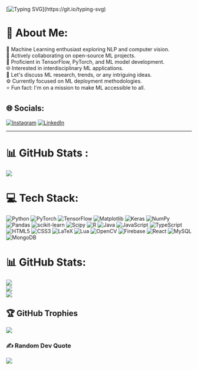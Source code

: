 [![Typing SVG](https://readme-typing-svg.demolab.com?font=Fira+Code&weight=900&size=35&duration=2000&pause=1000&center=true&vCenter=true&random=false&width=435&lines=Hi!+%F0%9F%91%8B+I'm+Gaurav+Singh;Currently+Learning+Deep+Learning;Nice+to+meet+you...)](https://git.io/typing-svg)

# 💫 About Me:
🧠 Machine Learning enthusiast exploring NLP and computer vision.<br>👥 Actively collaborating on open-source ML projects.<br>🚀 Proficient in TensorFlow, PyTorch, and ML model development.<br>🌐 Interested in interdisciplinary ML applications.<br>💬 Let's discuss ML research, trends, or any intriguing ideas.<br>⚙️ Currently focused on ML deployment methodologies.<br>⭐️ Fun fact: I'm on a mission to make ML accessible to all.


## 🌐 Socials:
[![Instagram](https://img.shields.io/badge/Instagram-%23E4405F.svg?logo=Instagram&logoColor=white)](https://instagram.com/gaurav13020) [![LinkedIn](https://img.shields.io/badge/LinkedIn-%230077B5.svg?logo=linkedin&logoColor=white)](https://linkedin.com/in/gaurav13020) 



---


# 📊 GitHub Stats :
![](http://github-profile-summary-cards.vercel.app/api/cards/profile-details?username=gaurav13020&theme=cobalt)

# 💻 Tech Stack:
![Python](https://img.shields.io/badge/python-3670A0?style=for-the-badge&logo=python&logoColor=ffdd54) ![PyTorch](https://img.shields.io/badge/PyTorch-%23EE4C2C.svg?style=for-the-badge&logo=PyTorch&logoColor=white) ![TensorFlow](https://img.shields.io/badge/TensorFlow-%23FF6F00.svg?style=for-the-badge&logo=TensorFlow&logoColor=white) ![Matplotlib](https://img.shields.io/badge/Matplotlib-%23ffffff.svg?style=for-the-badge&logo=Matplotlib&logoColor=black) ![Keras](https://img.shields.io/badge/Keras-%23D00000.svg?style=for-the-badge&logo=Keras&logoColor=white) ![NumPy](https://img.shields.io/badge/numpy-%23013243.svg?style=for-the-badge&logo=numpy&logoColor=white) ![Pandas](https://img.shields.io/badge/pandas-%23150458.svg?style=for-the-badge&logo=pandas&logoColor=white) ![scikit-learn](https://img.shields.io/badge/scikit--learn-%23F7931E.svg?style=for-the-badge&logo=scikit-learn&logoColor=white) ![Scipy](https://img.shields.io/badge/SciPy-%230C55A5.svg?style=for-the-badge&logo=scipy&logoColor=%white) ![R](https://img.shields.io/badge/r-%23276DC3.svg?style=for-the-badge&logo=r&logoColor=white) ![Java](https://img.shields.io/badge/java-%23ED8B00.svg?style=for-the-badge&logo=openjdk&logoColor=white) ![JavaScript](https://img.shields.io/badge/javascript-%23323330.svg?style=for-the-badge&logo=javascript&logoColor=%23F7DF1E) ![TypeScript](https://img.shields.io/badge/typescript-%23007ACC.svg?style=for-the-badge&logo=typescript&logoColor=white) ![HTML5](https://img.shields.io/badge/html5-%23E34F26.svg?style=for-the-badge&logo=html5&logoColor=white) ![CSS3](https://img.shields.io/badge/css3-%231572B6.svg?style=for-the-badge&logo=css3&logoColor=white) ![LaTeX](https://img.shields.io/badge/latex-%23008080.svg?style=for-the-badge&logo=latex&logoColor=white) ![Lua](https://img.shields.io/badge/lua-%232C2D72.svg?style=for-the-badge&logo=lua&logoColor=white) ![OpenCV](https://img.shields.io/badge/opencv-%23white.svg?style=for-the-badge&logo=opencv&logoColor=white) ![Firebase](https://img.shields.io/badge/Firebase-039BE5?style=for-the-badge&logo=Firebase&logoColor=white)  ![React](https://img.shields.io/badge/react-%2320232a.svg?style=for-the-badge&logo=react&logoColor=%2361DAFB) ![MySQL](https://img.shields.io/badge/mysql-%2300000f.svg?style=for-the-badge&logo=mysql&logoColor=white) ![MongoDB](https://img.shields.io/badge/MongoDB-%234ea94b.svg?style=for-the-badge&logo=mongodb&logoColor=white)
# 📊 GitHub Stats:
![](https://github-readme-stats.vercel.app/api?username=gaurav13020&theme=merko&hide_border=true&include_all_commits=false&count_private=false)<br/>
![](https://github-readme-streak-stats.herokuapp.com/?user=gaurav13020&theme=merko&hide_border=true)<br/>
![](https://github-readme-stats.vercel.app/api/top-langs/?username=gaurav13020&theme=merko&hide_border=true&include_all_commits=false&count_private=false&layout=compact)

## 🏆 GitHub Trophies
![](https://github-profile-trophy.vercel.app/?username=gaurav13020&theme=gruvbox&no-frame=false&no-bg=true&margin-w=4)

### ✍️ Random Dev Quote
![](https://quotes-github-readme.vercel.app/api?type=horizontal&theme=radical)

<!-- Proudly created with GPRM ( https://gprm.itsvg.in ) -->
<!--
**gaurav13020/gaurav13020** is a ✨ _special_ ✨ repository because its `README.md` (this file) appears on your GitHub profile.

Here are some ideas to get you started:

- 🔭 I’m currently working on ...
- 🌱 I’m currently learning ...
- 👯 I’m looking to collaborate on ...
- 🤔 I’m looking for help with ...
- 💬 Ask me about ...
- 📫 How to reach me: ...
- 😄 Pronouns: ...
- ⚡ Fun fact: ...
-->
